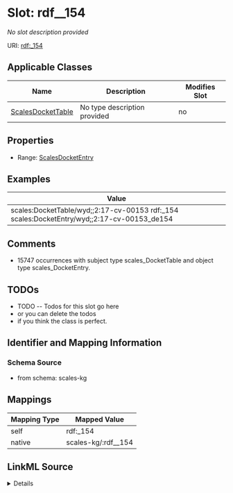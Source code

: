 

# Slot: rdf__154


_No slot description provided_





URI: [rdf:_154](http://www.w3.org/1999/02/22-rdf-syntax-ns#_154)



<!-- no inheritance hierarchy -->





## Applicable Classes

| Name | Description | Modifies Slot |
| --- | --- | --- |
| [ScalesDocketTable](../classes/ScalesDocketTable.md) | No type description provided |  no  |







## Properties

* Range: [ScalesDocketEntry](../classes/ScalesDocketEntry.md)






## Examples

| Value |
| --- |
| scales:DocketTable/wyd;;2:17-cv-00153 rdf:_154 scales:DocketEntry/wyd;;2:17-cv-00153_de154 |

## Comments

* 15747 occurrences with subject type scales_DocketTable and object type scales_DocketEntry.

## TODOs

* TODO -- Todos for this slot go here
* or you can delete the todos
* if you think the class is perfect.

## Identifier and Mapping Information







### Schema Source


* from schema: scales-kg




## Mappings

| Mapping Type | Mapped Value |
| ---  | ---  |
| self | rdf:_154 |
| native | scales-kg/:rdf__154 |




## LinkML Source

<details>
```yaml
name: rdf__154
description: No slot description provided
todos:
- TODO -- Todos for this slot go here
- or you can delete the todos
- if you think the class is perfect.
comments:
- 15747 occurrences with subject type scales_DocketTable and object type scales_DocketEntry.
examples:
- value: scales:DocketTable/wyd;;2:17-cv-00153 rdf:_154 scales:DocketEntry/wyd;;2:17-cv-00153_de154
from_schema: scales-kg
rank: 1000
slot_uri: rdf:_154
alias: rdf__154
domain_of:
- scales_DocketTable
range: scales_DocketEntry

```
</details>